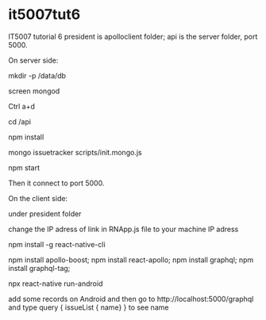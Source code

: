 # it5007tut6
IT5007 tutorial 6
president is apolloclient folder;
api is the server folder, port 5000.

On server side:

mkdir -p /data/db

screen mongod

Ctrl a+d

cd /api

npm install

mongo issuetracker scripts/init.mongo.js

npm start

Then it connect to port 5000.

On the client side:

under president folder

change the IP adress of link in RNApp.js file to your machine IP adress

npm install -g react-native-cli

npm install apollo-boost;
npm install react-apollo;
npm install graphql;
npm install graphql-tag;

npx react-native run-android

add some records on Android and then go to http://localhost:5000/graphql and type 
query { issueList {
        name}
}
to see name
